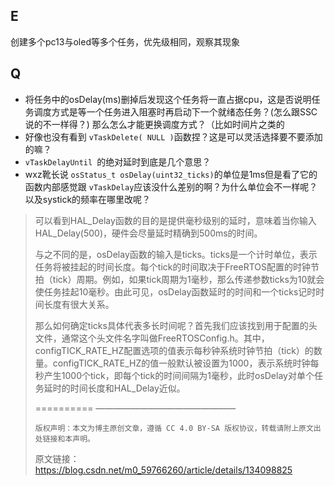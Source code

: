 ## E

创建多个pc13与oled等多个任务，优先级相同，观察其现象

## Q

* 将任务中的osDelay(ms)删掉后发现这个任务将一直占据cpu，这是否说明任务调度方式是等一个任务进入阻塞时再启动下一个就绪态任务？(怎么跟SSC说的不一样得？) 那么怎么才能更换调度方式？（比如时间片之类的
* 好像也没有看到 `vTaskDelete( NULL )`函数捏？这是可以灵活选择要不要添加的嘛？
* `vTaskDelayUntil `的绝对延时到底是几个意思？
* wxz靴长说 `osStatus_t osDelay(uint32_ticks)`的单位是1ms但是看了它的函数内部感觉跟 `vTaskDelay`应该没什么差别的啊？为什么单位会不一样呢？以及systick的频率在哪里改呢？

>
> 可以看到HAL_Delay函数的目的是提供毫秒级别的延时，意味着当你输入HAL_Delay(500)，硬件会尽量延时精确到500ms的时间。
>
> 与之不同的是，osDelay函数的输入是ticks。ticks是一个计时单位，表示任务将被挂起的时间长度。每个tick的时间取决于FreeRTOS配置的时钟节拍（tick）周期。例如，如果tick周期为1毫秒，那么传递参数ticks为10就会使任务挂起10毫秒。由此可见，osDelay函数延时的时间和一个ticks记时时间长度有很大关系。
>
> 那么如何确定ticks具体代表多长时间呢？首先我们应该找到用于配置的头文件，通常这个头文件名字叫做FreeRTOSConfig.h。其中，configTICK_RATE_HZ配置选项的值表示每秒钟系统时钟节拍（tick）的数量。configTICK_RATE_HZ的值一般默认被设置为1000，表示系统时钟每秒产生1000个tick，即每个tick的时间间隔为1毫秒，此时osDelay对单个任务延时的时间长度和HAL_Delay近似。
>
> ==========
> ————————————————
>
>     版权声明：本文为博主原创文章，遵循 CC 4.0 BY-SA 版权协议，转载请附上原文出处链接和本声明。
>
> 原文链接：https://blog.csdn.net/m0_59766260/article/details/134098825
